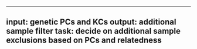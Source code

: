 -----
input: genetic PCs and KCs
output: additional sample filter
task: decide on additional sample exclusions based on PCs and relatedness
-----
